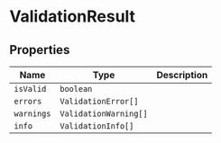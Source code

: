 # ValidationResult

## Properties

| Name | Type | Description |
|------|------|-------------|
| `isValid` | `boolean` |  |
| `errors` | `ValidationError[]` |  |
| `warnings` | `ValidationWarning[]` |  |
| `info` | `ValidationInfo[]` |  |

